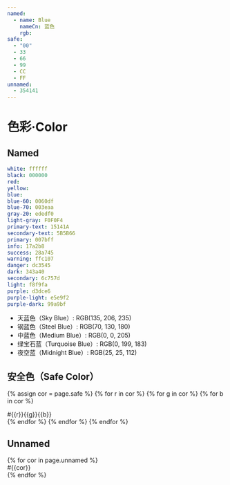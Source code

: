 ```yaml
---
named:
  - name: Blue
    nameCn: 蓝色
    rgb:
safe:
  - "00"
  - 33
  - 66
  - 99
  - CC
  - FF
unnamed:
  - 354141
---
```


# 色彩·Color

## Named

```yml
white: ffffff
black: 000000
red:
yellow:
blue:
blue-60: 0060df
blue-70: 003eaa
gray-20: ededf0
light-gray: F0F0F4
primary-text: 15141A
secondary-text: 5B5B66
primary: 007bff
info: 17a2b8
success: 28a745
warning: ffc107
danger: dc3545
dark: 343a40
secondary: 6c757d
light: f8f9fa
purple: d3dce6
purple-light: e5e9f2
purple-dark: 99a9bf
```

- 天蓝色（Sky Blue）: RGB(135, 206, 235)
- 钢蓝色（Steel Blue）: RGB(70, 130, 180)
- 中蓝色（Medium Blue）: RGB(0, 0, 205)
- 绿宝石蓝（Turquoise Blue）: RGB(0, 199, 183)
- 夜空蓝（Midnight Blue）: RGB(25, 25, 112)

## 安全色（Safe Color）

<div class="row row-cols-6">

{% assign cor = page.safe %}
{% for r in cor %}
{% for g in cor %}
{% for b in cor %}

<div class="col p-2">
<div class="card" style="background:#{{r}}{{g}}{{b}}">
<div class="card-body p-2"> #{{r}}{{g}}{{b}}
</div>
</div>
</div>
{% endfor %}
{% endfor %}
{% endfor %}

## Unnamed

<div class="row row-cols-6">
  {% for cor in page.unnamed %}
    <div class="col p-2">
      <div class="card" style="background:#{{cor}}">
        <div class="card-body p-2">
          #{{cor}}
        </div>
      </div>
    </div>
  {% endfor %}

</div>

